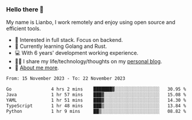 ### Hello there 👋

My name is Lianbo, I work remotely and enjoy using open source and efficient tools.

- 🔭 Interested in full stack. Focus on backend.
- 🌱 Currently learning Golang and Rust.
- 💻 With 6 years' development working experience.
- ✍🏻 I share my life/technology/thoughts on my [personal blog](https://godruoyi.com).
- 👒 [About me more](https://godruoyi.com/posts/About-godruoyi).

<!--START_SECTION:waka-->

```txt
From: 15 November 2023 - To: 22 November 2023

Go               4 hrs 2 mins    ███████▓░░░░░░░░░░░░░░░░░   30.95 %
Java             1 hr 57 mins    ███▓░░░░░░░░░░░░░░░░░░░░░   15.08 %
YAML             1 hr 51 mins    ███▓░░░░░░░░░░░░░░░░░░░░░   14.30 %
TypeScript       1 hr 48 mins    ███▒░░░░░░░░░░░░░░░░░░░░░   13.84 %
Python           1 hr 9 mins     ██▒░░░░░░░░░░░░░░░░░░░░░░   08.82 %
```

<!--END_SECTION:waka-->
